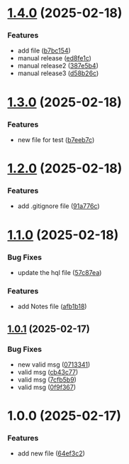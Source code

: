 # [1.4.0](https://github.com/ligadata-yaraAbbas/semantic-release-R2/compare/v1.3.0...v1.4.0) (2025-02-18)


### Features

* add file ([b7bc154](https://github.com/ligadata-yaraAbbas/semantic-release-R2/commit/b7bc15451b1092d3da3e6b902a5c0917ac05375d))
* manual release ([ed8fe1c](https://github.com/ligadata-yaraAbbas/semantic-release-R2/commit/ed8fe1cfdfd9a06d320a253525fee911e49db421))
* manual release2 ([387e5b4](https://github.com/ligadata-yaraAbbas/semantic-release-R2/commit/387e5b49f474b0549fc9103a96323635448da803))
* manual release3 ([d58b26c](https://github.com/ligadata-yaraAbbas/semantic-release-R2/commit/d58b26c759f48e4129daf1f4a70e675668334c82))

# [1.3.0](https://github.com/ligadata-yaraAbbas/semantic-release-R2/compare/v1.2.0...v1.3.0) (2025-02-18)


### Features

* new file for test ([b7eeb7c](https://github.com/ligadata-yaraAbbas/semantic-release-R2/commit/b7eeb7c1df83b876b3bf90579e336358882a5906))

# [1.2.0](https://github.com/ligadata-yaraAbbas/semantic-release-R2/compare/v1.1.0...v1.2.0) (2025-02-18)


### Features

* add .gitignore file ([91a776c](https://github.com/ligadata-yaraAbbas/semantic-release-R2/commit/91a776c2d25723c4b6d74ccea1b39214c43d128f))

# [1.1.0](https://github.com/ligadata-yaraAbbas/semantic-release-R2/compare/v1.0.1...v1.1.0) (2025-02-18)


### Bug Fixes

* update the hql file ([57c87ea](https://github.com/ligadata-yaraAbbas/semantic-release-R2/commit/57c87eaf7afae40ab4bada2b3980e11ef0e2f699))


### Features

* add Notes file ([afb1b18](https://github.com/ligadata-yaraAbbas/semantic-release-R2/commit/afb1b18ca849d73c5b9d5d9161c9ca6bec17cdc4))

## [1.0.1](https://github.com/ligadata-yaraAbbas/semantic-release-R2/compare/v1.0.0...v1.0.1) (2025-02-17)


### Bug Fixes

* new valid msg ([0713341](https://github.com/ligadata-yaraAbbas/semantic-release-R2/commit/0713341efb00c68d7ddb2d48dcee0971de162048))
* valid msg ([cb43c77](https://github.com/ligadata-yaraAbbas/semantic-release-R2/commit/cb43c770725c7c34b1657874ebef01a4e569256e))
* valid msg ([7cfb5b9](https://github.com/ligadata-yaraAbbas/semantic-release-R2/commit/7cfb5b9865291a6ea868bdadd301f82415bb9336))
* valid msg ([0f9f367](https://github.com/ligadata-yaraAbbas/semantic-release-R2/commit/0f9f3677160cbf36bd7cad79652a8e2f330c3512))

# 1.0.0 (2025-02-17)


### Features

* add new file ([64ef3c2](https://github.com/ligadata-yaraAbbas/semantic-release-R2/commit/64ef3c2a37495b5600d151e3827ca570930590b3))
